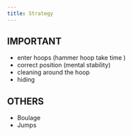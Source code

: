 ```yaml
---
title: Strategy
---
```



IMPORTANT 
---
+ enter hoops (hammer hoop take time )
+ correct position (mental stability)
+ cleaning around the hoop
+  hiding

OTHERS 
---
+ Boulage
+ Jumps 
